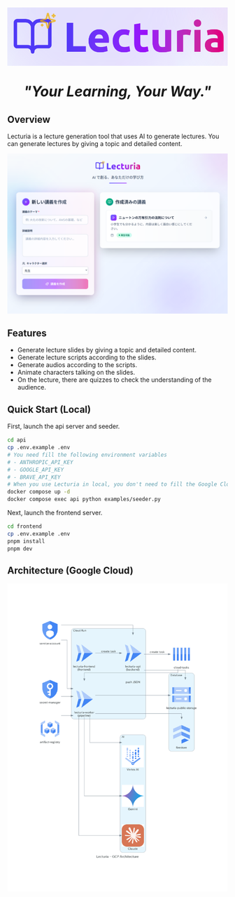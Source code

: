 # ![logo](assets/logo.png)

<p align="center" style="font-size: 32px; font-weight: bold; font-style: italic;">
  <strong>"Your Learning, Your Way."</strong>
</p>

## Overview

Lecturia is a lecture generation tool that uses AI to generate lectures.
You can generate lectures by giving a topic and detailed content.

![home](assets/home.png)

## Features

* Generate lecture slides by giving a topic and detailed content.
* Generate lecture scripts according to the slides.
* Generate audios according to the scripts.
* Animate characters talking on the slides.
* On the lecture, there are quizzes to check the understanding of the audience.

## Quick Start (Local)

First, launch the api server and seeder.

```bash
cd api
cp .env.example .env
# You need fill the following environment variables
# - ANTHROPIC_API_KEY
# - GOOGLE_API_KEY
# - BRAVE_API_KEY
# When you use Lecturia in local, you don't need to fill the Google Cloud's environment variables.
docker compose up -d
docker compose exec api python examples/seeder.py
```

Next, launch the frontend server.

```bash
cd frontend
cp .env.example .env
pnpm install
pnpm dev
```

## Architecture (Google Cloud)

![Lecturia Architecture](assets/lecturia_arch.png)
